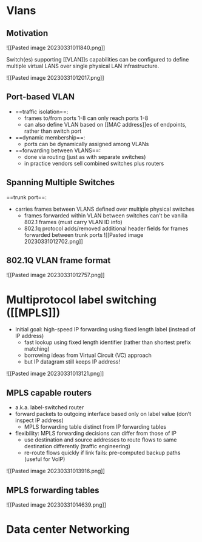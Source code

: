 # Vlans
## Motivation
![[Pasted image 20230331011840.png]]

Switch(es) supporting [[VLAN]]s capabilities can be configured to define multiple virtual LANS over single physical LAN infrastructure.

![[Pasted image 20230331012017.png]]

## Port-based VLAN
- ==traffic isolation==:
	- frames to/from ports 1-8 can only reach ports 1-8 
	- can also define VLAN based on [[MAC address]]es of endpoints, rather than switch port
- ==dynamic membership==:
	- ports can be dynamically assigned among VLANs
- ==forwarding between VLANS==:
	- done via routing (just as with separate switches) 
	- in practice vendors sell combined switches plus routers

## Spanning Multiple Switches
==trunk port==: 
- carries frames between VLANS defined over multiple physical switches
	- frames forwarded within VLAN between switches can’t be vanilla 802.1 frames (must carry VLAN ID info) 
	- 802.1q protocol adds/removed additional header fields for frames forwarded between trunk ports
![[Pasted image 20230331012702.png]]

## 802.1Q VLAN frame format
![[Pasted image 20230331012757.png]]

# Multiprotocol label switching ([[MPLS]])
- Initial goal: high-speed IP forwarding using fixed length label (instead of IP address) 
	- fast lookup using fixed length identifier (rather than shortest prefix matching) 
	- borrowing ideas from Virtual Circuit (VC) approach 
	- but IP datagram still keeps IP address!

![[Pasted image 20230331013121.png]]

## MPLS capable routers
- a.k.a. label-switched router 
- forward packets to outgoing interface based only on label value (don’t inspect IP address)
	- MPLS forwarding table distinct from IP forwarding tables 
- flexibility: MPLS forwarding decisions can differ from those of IP 
	- use destination and source addresses to route flows to same destination differently (traffic engineering) 
	- re-route flows quickly if link fails: pre-computed backup paths (useful for VoIP)

![[Pasted image 20230331013916.png]]

## MPLS forwarding tables
![[Pasted image 20230331014639.png]]

# Data center Networking
